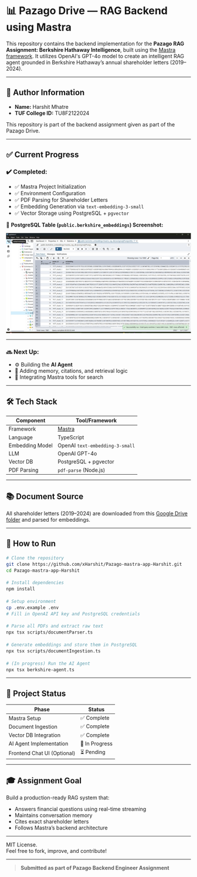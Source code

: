 # 📊 Pazago Drive — RAG Backend using Mastra

This repository contains the backend implementation for the **Pazago RAG Assignment: Berkshire Hathaway Intelligence**, built using the [Mastra framework](https://docs.mastra.ai/). It utilizes OpenAI's GPT-4o model to create an intelligent RAG agent grounded in Berkshire Hathaway’s annual shareholder letters (2019–2024).

---

## 🙋 Author Information

- **Name:** Harshit Mhatre  
- **TUF College ID:** TU8F2122024  

This repository is part of the backend assignment given as part of the Pazago Drive.

---

## ✅ Current Progress

### ✔️ Completed:
- ✅ Mastra Project Initialization
- ✅ Environment Configuration
- ✅ PDF Parsing for Shareholder Letters
- ✅ Embedding Generation via `text-embedding-3-small`
- ✅ Vector Storage using PostgreSQL + `pgvector`

📌 **PostgreSQL Table (`public.berkshire_embeddings`) Screenshot:**

![Embedding Table Screenshot](assets/data.jpeg)

---

### 🔜 Next Up:
- ⚙️ Building the **AI Agent**
- 💬 Adding memory, citations, and retrieval logic
- 🧠 Integrating Mastra tools for search

---

## 🛠️ Tech Stack

| Component         | Tool/Framework         |
|------------------|------------------------|
| Framework        | [Mastra](https://docs.mastra.ai) |
| Language         | TypeScript             |
| Embedding Model  | OpenAI `text-embedding-3-small` |
| LLM              | OpenAI GPT-4o          |
| Vector DB        | PostgreSQL + pgvector  |
| PDF Parsing      | `pdf-parse` (Node.js)  |

---

## 📚 Document Source

All shareholder letters (2019–2024) are downloaded from this [Google Drive folder](https://drive.google.com/drive/folders/1IdPSENw-efKI6S0QiMrSxk12YqxW3eRU) and parsed for embeddings.

---

## 🚀 How to Run

```bash
# Clone the repository
git clone https://github.com/xHarshit/Pazago-mastra-app-Harshit.git
cd Pazago-mastra-app-Harshit

# Install dependencies
npm install

# Setup environment
cp .env.example .env
# Fill in OpenAI API key and PostgreSQL credentials

# Parse all PDFs and extract raw text
npx tsx scripts/documentParser.ts

# Generate embeddings and store them in PostgreSQL
npx tsx scripts/documentIngestion.ts

# (In progress) Run the AI Agent
npx tsx berkshire-agent.ts
```

---

## 📌 Project Status

| Phase                          | Status         |
|-------------------------------|----------------|
| Mastra Setup                  | ✅ Complete     |
| Document Ingestion            | ✅ Complete     |
| Vector DB Integration         | ✅ Complete     |
| AI Agent Implementation       | 🔄 In Progress  |
| Frontend Chat UI (Optional)   | ⏳ Pending      |

---

## 🎓 Assignment Goal

Build a production-ready RAG system that:
- Answers financial questions using real-time streaming
- Maintains conversation memory
- Cites exact shareholder letters
- Follows Mastra’s backend architecture

---

MIT License.  
Feel free to fork, improve, and contribute!

---

> **Submitted as part of Pazago Backend Engineer Assignment**
